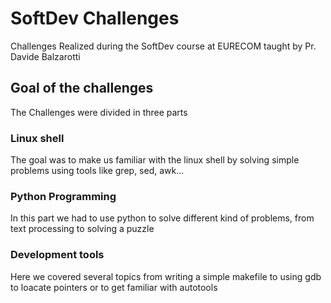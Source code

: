 # SoftDev Challenges
Challenges Realized during the SoftDev course at EURECOM taught by Pr. Davide Balzarotti

## Goal of the challenges
The Challenges were divided in three parts

### Linux shell
The goal was to make us familiar with the linux shell by solving simple problems using tools like grep, sed, awk...

### Python Programming
In this part we had to use python to solve different kind of problems, from text processing to solving a puzzle

### Development tools
Here we covered several topics from writing a simple makefile to using gdb to loacate pointers or to get familiar with autotools
